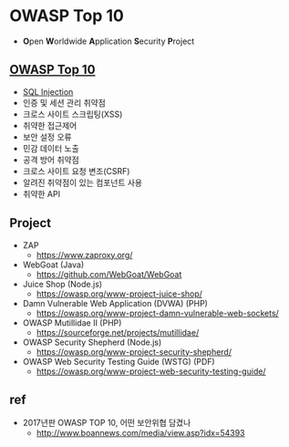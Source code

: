 # OWASP Top 10
* **O**pen **W**orldwide **A**pplication **S**ecurity **P**roject

## [OWASP Top 10](https://owasp.org/www-project-top-ten/)
* [SQL Injection](/mib/owasp/sqlinjection)
* 인증 및 세션 관리 취약점
* 크로스 사이트 스크립팅(XSS)
* 취약한 접근제어
* 보안 설정 오류
* 민감 데이터 노출
* 공격 방어 취약점
* 크로스 사이트 요청 변조(CSRF)
* 알려진 취약점이 있는 컴포넌트 사용
* 취약한 API

## Project
* ZAP
  * https://www.zaproxy.org/
* WebGoat (Java)
  * https://github.com/WebGoat/WebGoat
* Juice Shop (Node.js)
  * https://owasp.org/www-project-juice-shop/
* Damn Vulnerable Web Application (DVWA) (PHP)
  * https://owasp.org/www-project-damn-vulnerable-web-sockets/
* OWASP Mutillidae II (PHP)
  * https://sourceforge.net/projects/mutillidae/
* OWASP Security Shepherd (Node.js)
  * https://owasp.org/www-project-security-shepherd/
* OWASP Web Security Testing Guide (WSTG) (PDF)
  * https://owasp.org/www-project-web-security-testing-guide/

## ref
* 2017년판 OWASP TOP 10, 어떤 보안위협 담겼나
  * http://www.boannews.com/media/view.asp?idx=54393
